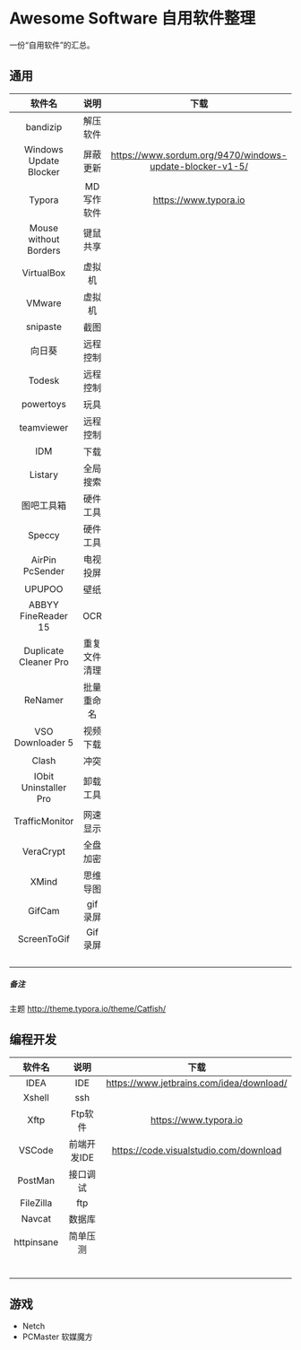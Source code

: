 Awesome Software 自用软件整理
=========================


一份“自用软件”的汇总。

## 通用

|         软件名         |     说明     |                           下载                           |
| :--------------------: | :----------: | :------------------------------------------------------: |
|        bandizip        |   解压软件   |                                                          |
| Windows Update Blocker |   屏蔽更新   | https://www.sordum.org/9470/windows-update-blocker-v1-5/ |
|         Typora         |  MD写作软件  |                  https://www.typora.io                   |
| Mouse without Borders  |   键鼠共享   |                                                          |
|       VirtualBox       |    虚拟机    |                                                          |
|         VMware         |    虚拟机    |                                                          |
|        snipaste        |     截图     |                                                          |
|         向日葵         |   远程控制   |                                                          |
|         Todesk         |   远程控制   |                                                          |
|       powertoys        |     玩具     |                                                          |
|       teamviewer       |   远程控制   |                                                          |
|          IDM           |     下载     |                                                          |
|        Listary         |   全局搜索   |                                                          |
|       图吧工具箱       |   硬件工具   |                                                          |
|         Speccy         |   硬件工具   |                                                          |
|    AirPin PcSender     |   电视投屏   |                                                          |
|         UPUPOO         |     壁纸     |                                                          |
|  ABBYY FineReader 15   |     OCR      |                                                          |
| Duplicate Cleaner Pro  | 重复文件清理 |                                                          |
|        ReNamer         |  批量重命名  |                                                          |
|    VSO Downloader 5    |   视频下载   |                                                          |
|         Clash          |     冲突     |                                                          |
| IObit Uninstaller Pro  |   卸载工具   |                                                          |
|     TrafficMonitor     |   网速显示   |                                                          |
|       VeraCrypt        |   全盘加密   |                                                          |
|         XMind          |   思维导图   |                                                          |
|         GifCam         |   gif录屏    |                                                          |
|      ScreenToGif       |   Gif录屏    |                                                          |
|                        |              |                                                          |
|                        |              |                                                          |
|                        |              |                                                          |
|                        |              |                                                          |

##### 备注

主题 http://theme.typora.io/theme/Catfish/



## 编程开发

|   软件名   |    说明     |                   下载                   |
| :--------: | :---------: | :--------------------------------------: |
|    IDEA    |     IDE     | https://www.jetbrains.com/idea/download/ |
|   Xshell   |     ssh     |                                          |
|    Xftp    |   Ftp软件   |          https://www.typora.io           |
|   VSCode   | 前端开发IDE |  https://code.visualstudio.com/download  |
|  PostMan   |  接口调试   |                                          |
| FileZilla  |     ftp     |                                          |
|   Navcat   |   数据库    |                                          |
| httpinsane |  简单压测   |                                          |
|            |             |                                          |
|            |             |                                          |
|            |             |                                          |
|            |             |                                          |
|            |             |                                          |
|            |             |                                          |



## 游戏

- Netch
- PCMaster 软媒魔方

